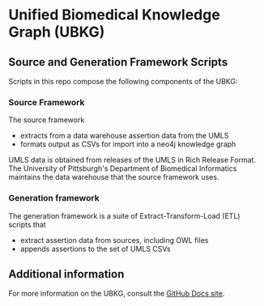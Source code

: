 # Unified Biomedical Knowledge Graph (UBKG)
## Source and Generation Framework Scripts

Scripts in this repo compose the following components of the 
UBKG:

### Source Framework
The source framework
- extracts from a data warehouse assertion data from the UMLS
- formats output as CSVs for import into a neo4j knowledge graph

UMLS data is obtained from releases of the UMLS in 
Rich Release Format. The University of Pittsburgh's 
Department of Biomedical Informatics maintains the data warehouse
that the source framework uses.

### Generation framework
The generation framework is a suite of Extract-Transform-Load (ETL)
scripts that
- extract assertion data from sources, including OWL files
- appends assertions to the set of UMLS CSVs

## Additional information

For more information on the UBKG, consult the [GitHub Docs site](https://ubkg.docs.xconsortia.org/).